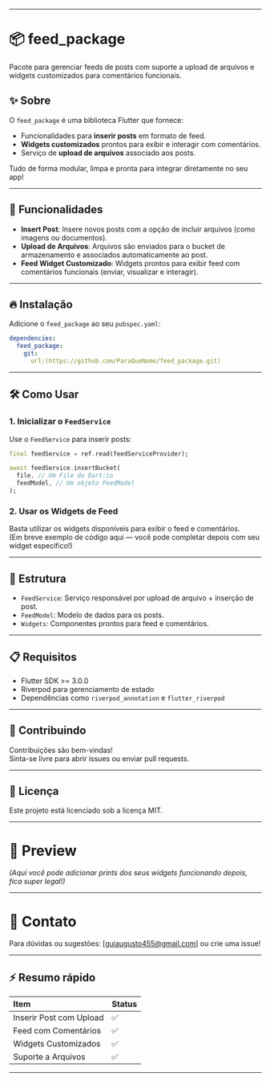 
---

# 📦 feed_package

Pacote para gerenciar feeds de posts com suporte a upload de arquivos e widgets customizados para comentários funcionais.

## ✨ Sobre

O `feed_package` é uma biblioteca Flutter que fornece:

- Funcionalidades para **inserir posts** em formato de feed.
- **Widgets customizados** prontos para exibir e interagir com comentários.
- Serviço de **upload de arquivos** associado aos posts.

Tudo de forma modular, limpa e pronta para integrar diretamente no seu app!

---

## 🚀 Funcionalidades

- **Insert Post**: Insere novos posts com a opção de incluir arquivos (como imagens ou documentos).
- **Upload de Arquivos**: Arquivos são enviados para o bucket de armazenamento e associados automaticamente ao post.
- **Feed Widget Customizado**: Widgets prontos para exibir feed com comentários funcionais (enviar, visualizar e interagir).

---

## 🔥 Instalação

Adicione o `feed_package` ao seu `pubspec.yaml`:

```yaml
dependencies:
  feed_package:
    git:
      url:(https://github.com/ParaQueNome/feed_package.git)
```

---

## 🛠️ Como Usar

### 1. Inicializar o `FeedService`

Use o `FeedService` para inserir posts:

```dart
final feedService = ref.read(feedServiceProvider);

await feedService.insertBucket(
  file, // Um File do Dart:io
  feedModel, // Um objeto FeedModel
);
```

### 2. Usar os Widgets de Feed

Basta utilizar os widgets disponíveis para exibir o feed e comentários.  
(Em breve exemplo de código aqui — você pode completar depois com seu widget específico!)

---

## 📂 Estrutura

- `FeedService`: Serviço responsável por upload de arquivo + inserção de post.
- `FeedModel`: Modelo de dados para os posts.
- `Widgets`: Componentes prontos para feed e comentários.

---

## 📋 Requisitos

- Flutter SDK >= 3.0.0
- Riverpod para gerenciamento de estado
- Dependências como `riverpod_annotation` e `flutter_riverpod`

---

## 🤝 Contribuindo

Contribuições são bem-vindas!  
Sinta-se livre para abrir issues ou enviar pull requests.

---

## 📝 Licença

Este projeto está licenciado sob a licença MIT.

---

# 📸 Preview
*(Aqui você pode adicionar prints dos seus widgets funcionando depois, fica super legal!)*

---

# 🚀 Contato

Para dúvidas ou sugestões: [guiaugusto455@gmail.com] ou crie uma issue!

---

## ⚡ Resumo rápido

| Item | Status |
|:--|:--|
| Inserir Post com Upload | ✅ |
| Feed com Comentários | ✅ |
| Widgets Customizados | ✅ |
| Suporte a Arquivos | ✅ |

---
